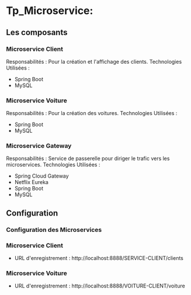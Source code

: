 # Tp_Microservice:
## Les composants
### Microservice Client
Responsabilités : Pour la création et l'affichage des clients.
Technologies Utilisées :
- Spring Boot
- MySQL

### Microservice Voiture
Responsabilités : Pour la création des voitures.
Technologies Utilisées :
- Spring Boot
- MySQL

### Microservice Gateway
Responsabilités : Service de passerelle pour diriger le trafic vers les microservices.
Technologies Utilisées :
- Spring Cloud Gateway
- Netflix Eureka
- Spring Boot
- MySQL

## Configuration

### Configuration des Microservices

### Microservice Client
- URL d'enregistrement : http://localhost:8888/SERVICE-CLIENT/clients

### Microservice Voiture
- URL d'enregistrement : http://localhost:8888/VOITURE-CLIENT/voiture
